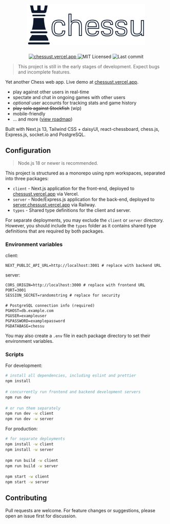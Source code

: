 <h1 align="center">
  <img src="./assets/chessu.png" alt="chessu" height="128" />
</h1>
<p align="center">
  <a href="https://chessust.vercel.app">
    <img src="https://img.shields.io/github/deployments/nizewn/chessu/Production?label=deployment&style=for-the-badge" alt="chessust.vercel.app" />
  </a>
  <img src="https://img.shields.io/github/license/nizewn/chessu?color=blue&style=for-the-badge" alt="MIT Licensed" />
  <img src="https://img.shields.io/github/last-commit/nizewn/chessu?style=for-the-badge" alt="Last commit" />
</p>

> This project is still in the early stages of development. Expect bugs and incomplete features.

Yet another Chess web app. Live demo at [chessust.vercel.app](https://chessust.vercel.app).

- play against other users in real-time
- spectate and chat in ongoing games with other users
- _optional_ user accounts for tracking stats and game history
- ~~play solo against Stockfish~~ (wip)
- mobile-friendly
- ... and more ([view roadmap](https://github.com/users/nizewn/projects/2))

Built with Next.js 13, Tailwind CSS + daisyUI, react-chessboard, chess.js, Express.js, socket.io and PostgreSQL.

## Configuration

> Node.js 18 or newer is recommended.

This project is structured as a monorepo using npm workspaces, separated into three packages:

- `client` - Next.js application for the front-end, deployed to [chessust.vercel.app](https://chessust.vercel.app) via Vercel.
- `server` - Node/Express.js application for the back-end, deployed to [server.chessust.vercel.app](https://server.chessust.vercel.app) via Railway.
- `types` - Shared type definitions for the client and server.

For separate deployments, you may exclude the `client` or `server` directory. However, you should include the `types` folder as it contains shared type definitions that are required by both packages.

### Environment variables

client:

```env
NEXT_PUBLIC_API_URL=http://localhost:3001 # replace with backend URL
```

server:

```env
CORS_ORIGIN=http://localhost:3000 # replace with frontend URL
PORT=3001
SESSION_SECRET=randomstring # replace for security

# PostgreSQL connection info (required)
PGHOST=db.example.com
PGUSER=exampleuser
PGPASSWORD=examplepassword
PGDATABASE=chessu
```

You may also create a `.env` file in each package directory to set their environment variables.

### Scripts

For development:

```sh
# install all dependencies, including eslint and prettier
npm install

# concurrently run frontend and backend development servers
npm run dev

# or run them separately
npm run dev -w client
npm run dev -w server
```

For production:

```sh
# for separate deployments
npm install -w client
npm install -w server

npm run build -w client
npm run build -w server

npm start -w client
npm start -w server
```

## Contributing

Pull requests are welcome. For feature changes or suggestions, please open an issue first for discussion.
